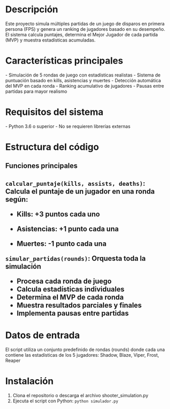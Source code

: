 <h1>Descripción</h1>

Este proyecto simula múltiples partidas de un juego de disparos en primera persona (FPS) y genera un ranking de jugadores basado en su desempeño. El sistema calcula puntajes, determina el Mejor Jugador de cada partida (MVP) y muestra estadísticas acumuladas.

<h1>Características principales</h1>
- Simulación de 5 rondas de juego con estadísticas realistas
- Sistema de puntuación basado en kills, asistencias y muertes
- Detección automática del MVP en cada ronda
- Ranking acumulativo de jugadores
- Pausas entre partidas para mayor realismo

<h1>Requisitos del sistema</h1>
- Python 3.6 o superior
- No se requieren librerías externas


<h1>Estructura del código</h1>

<h2>Funciones principales<h2>

```calcular_puntaje(kills, assists, deaths)```: Calcula el puntaje de un jugador en una ronda según:

 - Kills: +3 puntos cada uno

 - Asistencias: +1 punto cada una

 - Muertes: -1 punto cada una

```simular_partidas(rounds)```: Orquesta toda la simulación

 - Procesa cada ronda de juego
 - Calcula estadísticas individuales
 - Determina el MVP de cada ronda
 - Muestra resultados parciales y finales
 - Implementa pausas entre partidas

<h1>Datos de entrada</h1>

El script utiliza un conjunto predefinido de rondas (rounds) donde cada una contiene las estadísticas de los 5 jugadores: Shadow, Blaze, Viper, Frost, Reaper

<h1>Instalación</h1>

1. Clona el repositorio o descarga el archivo shooter_simulation.py
2. Ejecuta el script con Python: ```python simulador.py```